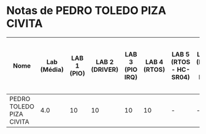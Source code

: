 # Notas de PEDRO TOLEDO PIZA CIVITA

| Nome          | Lab (Média) | LAB 1 (PIO) | LAB 2 (DRIVER) | LAB 3 (PIO IRQ) | LAB 4 (RTOS) | LAB 5 (RTOS - HC-SR04) | LAB 6 (RTOS - IMU) | LAB 7 (RTOS - LCD-LVGL) | LAB 8 (TC - RTC - RTT) | LAB 9 (RTOS - MUTEX) | LAB 10 (WIFI) |
| -------------- | ----------- | ----------- | -------------- | -------------- | ------------ | ------------------- | ---------------- | ------------------- | ------------------ | ---------------- | ------------- |
| PEDRO TOLEDO PIZA CIVITA | 4.0          | 10           | 10              | 10              | 10           | -                        | -                     | -                     | -                    | -                   | -              |
